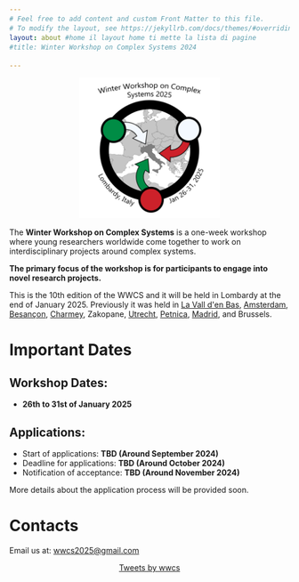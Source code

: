 ```yaml
---
# Feel free to add content and custom Front Matter to this file.
# To modify the layout, see https://jekyllrb.com/docs/themes/#overriding-theme-defaults
layout: about #home il layout home ti mette la lista di pagine
#title: Winter Workshop on Complex Systems 2024

---
```


<center>
<img src="/assets/image25/logo.png" width="50%"/>
</center>

The **Winter Workshop on Complex Systems** is a one-week workshop where young researchers worldwide come together to work on interdisciplinary projects around complex systems.

**The primary focus of the workshop is for participants to engage into novel research projects.**

This is the 10th edition of the WWCS and it will be held in Lombardy at the end of January 2025. Previously it was held in [La Vall d'en Bas](https://wwcs2024.github.io/), [Amsterdam](https://wwcs2023.github.io/), [Besançon](https://wwcs2022.github.io/), [Charmey](https://wwcs2020.github.io/), Zakopane, [Utrecht](https://wwcs2018.github.io/), [Petnica](https://wwcs2017ed.wixsite.com/wwcs), [Madrid](http://wwcs2016.altervista.org/wwcswordyversion/?doing_wp_cron=1557075926.8519909381866455078125), and Brussels.

# Important Dates

## Workshop Dates:

-   **26th to 31st of January 2025**

## Applications:

- Start of applications: **TBD (Around September 2024)**
- Deadline for applications: **TBD (Around October 2024)**
- Notification of acceptance: **TBD (Around November 2024)**

More details about the application process will be provided soon.

<!---The application form is available [here](https://forms.gle/wUn8vCVpjqXkvCjd9).-->

# Contacts

Email us at: [wwcs2025@gmail.com](mailto:wwcs2025@gmail.com) <!-- Twitter: "@winter_complex" -->

<center>
<a class="twitter-timeline" data-width="300" data-height="550" href="https://twitter.com/winter_complex">Tweets by wwcs</a> <script async src="https://platform.twitter.com/widgets.js" charset="utf-8"></script> </center>
